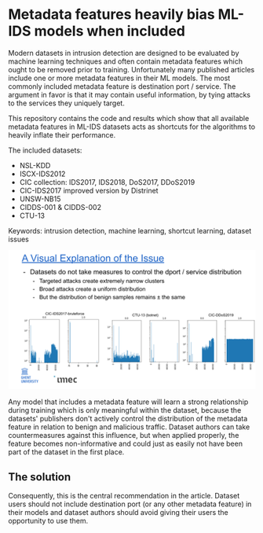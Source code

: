 # Metadata features heavily bias ML-IDS models when included

Modern datasets in intrusion detection are designed to be evaluated by machine learning techniques and often contain metadata features which ought to be removed prior to training. Unfortunately many published articles include one or more metadata features in their ML models. The most commonly included metadata feature is destination port / service. The argument in favor is that it may contain useful information, by tying attacks to the services they uniquely target.

This repository contains the code and results which show that all available metadata features in ML-IDS datasets acts as shortcuts for the algorithms to heavily inflate their performance.

The included datasets:
- NSL-KDD
- ISCX-IDS2012
- CIC collection: IDS2017, IDS2018, DoS2017, DDoS2019
- CIC-IDS2017 improved version by Distrinet
- UNSW-NB15
- CIDDS-001 & CIDDS-002
- CTU-13

Keywords: intrusion detection, machine learning, shortcut learning, dataset issues

![issue_visualized](./presentation-images/issue.png)

Any model that includes a metadata feature will learn a strong relationship during training which is only meaningful within the dataset, because the datasets' publishers don't actively control the distribution of the metadata feature in relation to benign and malicious traffic. Dataset authors can take countermeasures against this influence, but when applied properly, the feature becomes non-informative and could just as easily not have been part of the dataset in the first place. 

## The solution

Consequently, this is the central recommendation in the article. Dataset users should not include destination port (or any other metadata feature) in their models and dataset authors should avoid giving their users the opportunity to use them.

